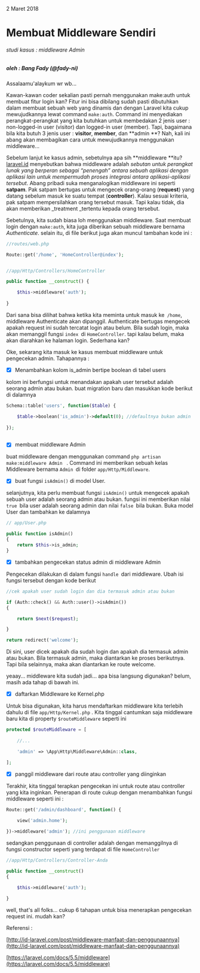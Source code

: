 2 Maret 2018

# Membuat Middleware Sendiri

###### studi kasus : middleware Admin

##### oleh : Bang Fady \(@fady-ni\)

Assalaamu'alaykum wr wb...

Kawan-kawan coder sekalian pasti pernah menggunakan make:auth untuk membuat fitur login kan? Fitur ini bisa dibilang sudah pasti dibutuhkan dalam membuat sebuah web yang dinamis dan dengan Laravel kita cukup mewujudkannya lewat command `make:auth`. Command ini menyediakan perangkat-perangkat yang kita butuhkan untuk membedakan 2 jenis user : non-logged-in user \(visitor\) dan logged-in user \(member\). Tapi, bagaimana bila kita butuh 3 jenis user : **visitor**, **member**, dan **admin **? Nah, kali ini abang akan membagikan cara untuk mewujudkannya menggunakan middleware...

Sebelum lanjut ke kasus admin, sebetulnya apa sih **middleware **itu? [laravel.id](http://id-laravel.com/post/middleware-manfaat-dan-penggunaannya) menyebutkan bahwa middleware adalah _sebutan untuk perangkat lunak yang berperan sebagai “penengah” antara sebuah aplikasi dengan aplikasi lain untuk mempermudah proses integrasi antara aplikasi-aplikasi tersebut_. Abang pribadi suka menganalogikan middleware ini seperti **satpam**. Pak satpam bertugas untuk mengecek orang-orang \(**request**\) yang datang sebelum masuk ke suatu tempat \(**controller**\). Kalau sesuai kriteria, pak satpam mempersilahkan orang tersebut masuk. Tapi kalau tidak, dia akan memberikan \_treatment \_tertentu kepada orang tersebut.

Sebetulnya, kita sudah biasa loh menggunakan middleware. Saat membuat login dengan `make:auth`, kita juga diberikan sebuah middleware bernama _Authenticate_. selain itu, di file berikut juga akan muncul tambahan kode ini :

```php
//routes/web.php

Route::get('/home', 'HomeController@index');


//app/Http/Controllers/HomeController

public function __construct() {

    $this->middleware('auth');
    
}
```

Dari sana bisa dilihat bahwa ketika kita meminta untuk masuk ke` /home`, middleware Authenticate akan dipanggil. Authenticate bertugas mengecek apakah request ini sudah tercatat login atau belum. Bila sudah login, maka akan memanggil fungsi `index `di `HomeController`. tapi kalau belum, maka akan diarahkan ke halaman login. Sederhana kan?

Oke, sekarang kita masuk ke kasus membuat middleware untuk pengecekan admin. Tahapannya :

* [x] Menambahkan kolom is\_admin bertipe boolean di tabel users

kolom ini berfungsi untuk menandakan apakah user tersebut adalah seorang admin atau bukan. buat migration baru dan masukkan kode berikut di dalamnya

```php
Schema::table('users', function($table) {

    $table->boolean('is_admin')->default(0); //defaultnya bukan admin
    
});
    
```



* [x] membuat middleware Admin

buat middleware dengan menggunakan command `php artisan make:middleware Admin `  . Command ini memberikan sebuah kelas Middleware bernama `Admin `di folder `app/Http/Middleware`.



* [x] buat fungsi `isAdmin()` di model User.

selanjutnya, kita perlu membuat fungsi `isAdmin()` untuk mengecek apakah sebuah user adalah seorang admin atau bukan. fungsi ini memberikan nilai `true `bila user adalah seorang admin dan nilai `false `bila bukan. Buka model User dan tambahkan ke dalamnya

```php
// app/User.php

public function isAdmin()
{
    return $this->is_admin;
}
```



* [x] tambahkan pengecekan status admin di middleware Admin

Pengecekan dilakukan di dalam fungsi `handle `dari middleware. Ubah isi fungsi tersebut dengan kode berikut

```php
//cek apakah user sudah login dan dia termasuk admin atau bukan

if (Auth::check() && Auth::user()->isAdmin())
{

    return $next($request);

}

return redirect('welcome');
```

Di sini, user dicek apakah dia sudah login dan apakah dia termasuk admin atau bukan. Bila termasuk admin, maka diantarkan ke proses berikutnya. Tapi bila selainnya, maka akan diantarkan ke route welcome.



yeaay... middleware kita sudah jadi... apa bisa langsung digunakan? belum, masih ada tahap di bawah ini.



* [x] daftarkan Middleware ke Kernel.php

Untuk bisa digunakan, kita harus mendaftarkan middleware kita terlebih dahulu di file `app/Http/Kernel.php` . Kita tinggal cantumkan saja middleware baru kita di property `$routeMiddleware` seperti ini

```php
protected $routeMiddleware = [
    
    //...

    'admin' => \App\Http\Middleware\Admin::class,

];
```



* [x] panggil middleware dari route atau controller yang diinginkan

Terakhir, kita tinggal terapkan pengecekan ini untuk route atau controller yang kita inginkan. Penerapan di route cukup dengan menambahkan fungsi middleware seperti ini :

```php
Route::get('/admin/dashboard', function() {

    view('admin.home');
    
})->middleware('admin'); //ini penggunaan middleware
```

sedangkan penggunaan di controller adalah dengan memanggilnya di fungsi constructor seperti yang terdapat di file `HomeController`

```php
//app/Http/Controllers/Controller-Anda

public function __construct()
{

    $this->middleware('auth');

}
```



well, that's all folks... cukup 6 tahapan untuk bisa menerapkan pengecekan request ini. mudah kan?





Referensi :

[http://id-laravel.com/post/middleware-manfaat-dan-penggunaannya](http://id-laravel.com/post/middleware-manfaat-dan-penggunaannya)

[https://laravel.com/docs/5.5/middleware](https://laravel.com/docs/5.5/middleware)


